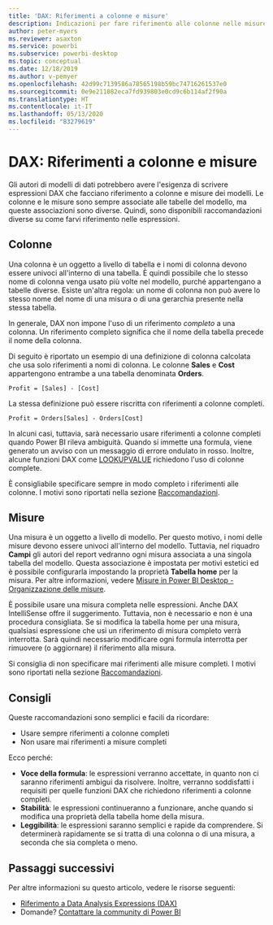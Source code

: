 ```yaml
---
title: 'DAX: Riferimenti a colonne e misure'
description: Indicazioni per fare riferimento alle colonne nelle misure nelle espressioni DAX.
author: peter-myers
ms.reviewer: asaxton
ms.service: powerbi
ms.subservice: powerbi-desktop
ms.topic: conceptual
ms.date: 12/18/2019
ms.author: v-pemyer
ms.openlocfilehash: 42d99c7139586a78565198b59bc74716261537e0
ms.sourcegitcommit: 0e9e211082eca7fd939803e0cd9c6b114af2f90a
ms.translationtype: HT
ms.contentlocale: it-IT
ms.lasthandoff: 05/13/2020
ms.locfileid: "83279619"
---
```

# <a name="dax-column-and-measure-references"></a>DAX: Riferimenti a colonne e misure

Gli autori di modelli di dati potrebbero avere l'esigenza di scrivere espressioni DAX che facciano riferimento a colonne e misure dei modelli. Le colonne e le misure sono sempre associate alle tabelle del modello, ma queste associazioni sono diverse. Quindi, sono disponibili raccomandazioni diverse su come farvi riferimento nelle espressioni.

## <a name="columns"></a>Colonne

Una colonna è un oggetto a livello di tabella e i nomi di colonna devono essere univoci all'interno di una tabella. È quindi possibile che lo stesso nome di colonna venga usato più volte nel modello, purché appartengano a tabelle diverse. Esiste un'altra regola: un nome di colonna non può avere lo stesso nome del nome di una misura o di una gerarchia presente nella stessa tabella.

In generale, DAX non impone l'uso di un riferimento _completo_ a una colonna. Un riferimento completo significa che il nome della tabella precede il nome della colonna.

Di seguito è riportato un esempio di una definizione di colonna calcolata che usa solo riferimenti a nomi di colonna. Le colonne **Sales** e **Cost** appartengono entrambe a una tabella denominata **Orders**.

```dax
Profit = [Sales] - [Cost]
```

La stessa definizione può essere riscritta con riferimenti a colonne completi.

```dax
Profit = Orders[Sales] - Orders[Cost]
```

In alcuni casi, tuttavia, sarà necessario usare riferimenti a colonne completi quando Power BI rileva ambiguità. Quando si immette una formula, viene generato un avviso con un messaggio di errore ondulato in rosso. Inoltre, alcune funzioni DAX come [LOOKUPVALUE](/dax/lookupvalue-function-dax) richiedono l'uso di colonne complete.

È consigliabile specificare sempre in modo completo i riferimenti alle colonne. I motivi sono riportati nella sezione [Raccomandazioni](#recommendations).

## <a name="measures"></a>Misure

Una misura è un oggetto a livello di modello. Per questo motivo, i nomi delle misure devono essere univoci all'interno del modello. Tuttavia, nel riquadro **Campi** gli autori del report vedranno ogni misura associata a una singola tabella del modello. Questa associazione è impostata per motivi estetici ed è possibile configurarla impostando la proprietà **Tabella home** per la misura. Per altre informazioni, vedere [Misure in Power BI Desktop - Organizzazione delle misure](../transform-model/desktop-measures.md#organizing-your-measures).

È possibile usare una misura completa nelle espressioni. Anche DAX IntelliSense offre il suggerimento. Tuttavia, non è necessario e non è una procedura consigliata. Se si modifica la tabella home per una misura, qualsiasi espressione che usi un riferimento di misura completo verrà interrotta. Sarà quindi necessario modificare ogni formula interrotta per rimuovere (o aggiornare) il riferimento alla misura.

Si consiglia di non specificare mai riferimenti alle misure completi. I motivi sono riportati nella sezione [Raccomandazioni](#recommendations).

## <a name="recommendations"></a>Consigli

Queste raccomandazioni sono semplici e facili da ricordare:

- Usare sempre riferimenti a colonne completi
- Non usare mai riferimenti a misure completi

Ecco perché:

- **Voce della formula**: le espressioni verranno accettate, in quanto non ci saranno riferimenti ambigui da risolvere. Inoltre, verranno soddisfatti i requisiti per quelle funzioni DAX che richiedono riferimenti a colonne completi.
- **Stabilità**: le espressioni continueranno a funzionare, anche quando si modifica una proprietà della tabella home della misura.
- **Leggibilità**: le espressioni saranno semplici e rapide da comprendere. Si determinerà rapidamente se si tratta di una colonna o di una misura, a seconda che sia completa o meno.

## <a name="next-steps"></a>Passaggi successivi

Per altre informazioni su questo articolo, vedere le risorse seguenti:

- [Riferimento a Data Analysis Expressions (DAX)](/dax/)
- Domande? [Contattare la community di Power BI](https://community.powerbi.com/)

